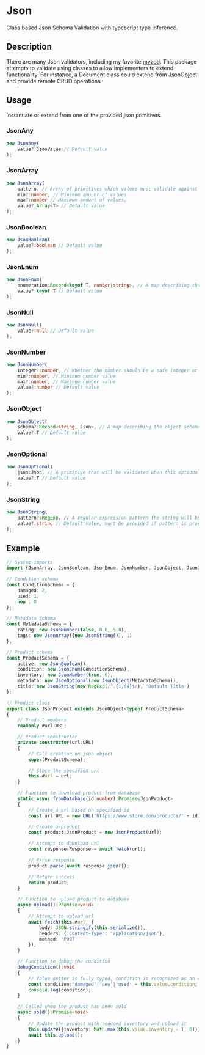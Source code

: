 # Json

Class based Json Schema Validation with typescript type inference.

## Description

There are many Json validators, including my favorite [myzod](https://github.com/davidmdm/myzod).
This package attempts to validate using classes to allow implementers to extend functionality.
For instance, a Document class could extend from JsonObject and provide remote CRUD operations.

## Usage

Instantiate or extend from one of the provided json primitives.

### JsonAny

```typescript
new JsonAny(
	value?:JsonValue // Default value
);
```

### JsonArray

```typescript
new JsonArray(
	pattern, // Array of primitives which values must validate against sequentially
	min?:number, // Minimum amount of values
	max?:number // Maximum amount of values,
	value?:Array<T> // Default value
);
```

### JsonBoolean

```typescript
new JsonBoolean(
	value?:boolean // Default value
);
```

### JsonEnum

```typescript
new JsonEnum(
	enumeration:Record<keyof T, number|string>, // A map describing the enumeration
	value?:keyof T // Default value
);
```

### JsonNull

```typescript
new JsonNull(
	value?:null // Default value
);
```

### JsonNumber

```typescript
new JsonNumber(
	integer?:number, // Whether the number should be a safe integer or not
	min?:number, // Minimum number value
	max?:number, // Maximum number value
	value?:number // Default value
);
```

### JsonObject

```typescript
new JsonObject(
	schema?:Record<string, Json>, // A map describing the object schema
	value?:T // Default value
);
```

### JsonOptional

```typescript
new JsonOptional(
	json:Json, // A primitive that will be validated when this optionals value is provided
	value?:T // Default value
);
```

### JsonString

```typescript
new JsonString(
	pattern?:RegExp, // A regular expression pattern the string will be tested against
	value?:string // Default value, must be provided if pattern is provided
);
```

## Example

```typescript
// System imports
import {JsonArray, JsonBoolean, JsonEnum, JsonNumber, JsonObject, JsonOptional, JsonString} from 'json';

// Condition schema
const ConditionSchema = {
	damaged: 2,
	used: 1,
	new : 0
};

// Metadata schema
const MetadataSchema = {
	rating: new JsonNumber(false, 0.0, 5.0),
	tags: new JsonArray([new JsonString()], 1)
};

// Product schema
const ProductSchema = {
	active: new JsonBoolean(),
	condition: new JsonEnum(ConditionSchema),
	inventory: new JsonNumber(true, 0),
	metadata: new JsonOptional(new JsonObject(MetadataSchema)),
	title: new JsonString(new RegExp(/^.{1,64}$/), 'Default Title')
};

// Product class
export class JsonProduct extends JsonObject<typeof ProductSchema>
{
	// Product members
	readonly #url:URL;

	// Product constructor
	private constructor(url:URL)
	{
		// Call creation on json object
		super(ProductSchema);

		// Store the specified url
		this.#url = url;
	}

	// Function to download product from database
	static async fromDatabase(id:number):Promise<JsonProduct>
	{
		// Create a url based on specified id
		const url:URL = new URL('https://www.store.com/products/' + id);

		// Create a product
		const product:JsonProduct = new JsonProduct(url);

		// Attempt to download url
		const response:Response = await fetch(url);

		// Parse response
		product.parse(await response.json());

		// Return success
		return product;
	}

	// Function to upload product to database
	async upload():Promise<void>
	{
		// Attempt to upload url
		await fetch(this.#url, {
			body: JSON.stringify(this.serialize()),
			headers: {'Content-Type': 'application/json'},
			method: 'POST'
		});
	}

	// Function to debug the condition
	debugCondition():void
	{
		// Value getter is fully typed, condition is recognized as an enumeration
		const condition:'damaged'|'new'|'used' = this.value.condition;
		console.log(condition);
	}

	// Called when the product has been sold
	async sold():Promise<void>
	{
		// Update the product with reduced inventory and upload it
		this.update({inventory: Math.max(this.value.inventory - 1, 0)});
		await this.upload();
	}
}
```